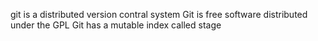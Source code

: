 git is a distributed version contral system
Git is free software distributed under the GPL
Git has a mutable index called stage
